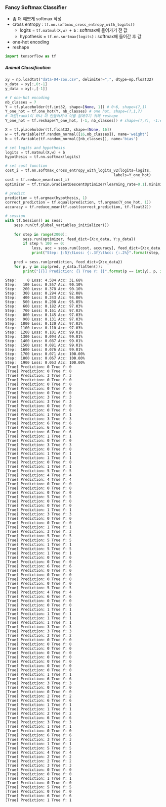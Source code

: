 
### Fancy Softmax Classifier
- 좀 더 예쁘게 softmax 작성
- cross entropy : `tf.nn.softmax_cross_entropy_with_logits()`
    - logits = `tf.matmul(X,w) + b` : softmax에 들어가기 전 값
    - hypothesis = `tf.nn.sortmax(logits)` : softmax에 들어간 후 값
- one-hot encoding
- reshape 


```python
import tensorflow as tf
```

##### Animal Classification


```python
xy = np.loadtxt("data-04-zoo.csv", delimiter=",", dtype=np.float32)
x_data = xy[:,0:-1]
y_data = xy[:,[-1]]
```


```python
# Y one-hot encoding
nb_classes = 7
Y = tf.placeholder(tf.int32, shape=[None, 1]) # 0~6, shape=(?,1)
Y_one_hot = tf.one_hot(Y, nb_classes) # one hot, shape=(?,1,7)
# 차원(rank)이 하나 더 만들어져서 이를 없애주기 위해 reshape
Y_one_hot = tf.reshape(Y_one_hot, [-1, nb_classes]) # shape=(?,7), -1:everything 
```


```python
X = tf.placeholder(tf.float32, shape=[None, 16])
w = tf.Variable(tf.random_normal([16,nb_classes]), name='weight')
b = tf.Variable(tf.random_normal([nb_classes]), name='bias')
```


```python
# set logits and hypothesis
logits = tf.matmul(X,w) + b
hypothesis = tf.nn.softmax(logits)
```


```python
# set cost function
cost_i = tf.nn.softmax_cross_entropy_with_logits_v2(logits=logits,
                                                 labels=Y_one_hot)
cost = tf.reduce_mean(cost_i)
optimizer = tf.train.GradientDescentOptimizer(learning_rate=0.1).minimize(cost)
```


```python
# predict
prediction = tf.argmax(hypothesis, 1)
correct_prediction = tf.equal(prediction, tf.argmax(Y_one_hot, 1))
accuracy = tf.reduce_mean(tf.cast(correct_prediction, tf.float32))
```


```python
# session
with tf.Session() as sess:
    sess.run(tf.global_variables_initializer())
    
    for step in range(2000):
        sess.run(optimizer, feed_dict={X:x_data, Y:y_data})
        if step % 100 == 0:
            loss, acc = sess.run([cost, accuracy], feed_dict={X:x_data, Y:y_data})
            print("Step: {:5}\tLoss: {:.3f}\tAcc: {:.2%}".format(step, loss, acc))
            
    pred = sess.run(prediction, feed_dict={X:x_data})
    for p, y in zip(pred, y_data.flatten()):
        print("[{}] Prediction: {} True Y: {}".format(p == int(y), p, int(y)))
```

    Step:     0	Loss: 4.504	Acc: 31.68%
    Step:   100	Loss: 0.557	Acc: 90.10%
    Step:   200	Loss: 0.378	Acc: 90.10%
    Step:   300	Loss: 0.294	Acc: 92.08%
    Step:   400	Loss: 0.243	Acc: 94.06%
    Step:   500	Loss: 0.208	Acc: 95.05%
    Step:   600	Loss: 0.182	Acc: 97.03%
    Step:   700	Loss: 0.161	Acc: 97.03%
    Step:   800	Loss: 0.145	Acc: 97.03%
    Step:   900	Loss: 0.131	Acc: 97.03%
    Step:  1000	Loss: 0.120	Acc: 97.03%
    Step:  1100	Loss: 0.110	Acc: 97.03%
    Step:  1200	Loss: 0.101	Acc: 99.01%
    Step:  1300	Loss: 0.094	Acc: 99.01%
    Step:  1400	Loss: 0.087	Acc: 99.01%
    Step:  1500	Loss: 0.081	Acc: 99.01%
    Step:  1600	Loss: 0.076	Acc: 99.01%
    Step:  1700	Loss: 0.071	Acc: 100.00%
    Step:  1800	Loss: 0.067	Acc: 100.00%
    Step:  1900	Loss: 0.063	Acc: 100.00%
    [True] Prediction: 0 True Y: 0
    [True] Prediction: 0 True Y: 0
    [True] Prediction: 3 True Y: 3
    [True] Prediction: 0 True Y: 0
    [True] Prediction: 0 True Y: 0
    [True] Prediction: 0 True Y: 0
    [True] Prediction: 0 True Y: 0
    [True] Prediction: 3 True Y: 3
    [True] Prediction: 3 True Y: 3
    [True] Prediction: 0 True Y: 0
    [True] Prediction: 0 True Y: 0
    [True] Prediction: 1 True Y: 1
    [True] Prediction: 3 True Y: 3
    [True] Prediction: 6 True Y: 6
    [True] Prediction: 6 True Y: 6
    [True] Prediction: 6 True Y: 6
    [True] Prediction: 1 True Y: 1
    [True] Prediction: 0 True Y: 0
    [True] Prediction: 3 True Y: 3
    [True] Prediction: 0 True Y: 0
    [True] Prediction: 1 True Y: 1
    [True] Prediction: 1 True Y: 1
    [True] Prediction: 0 True Y: 0
    [True] Prediction: 1 True Y: 1
    [True] Prediction: 5 True Y: 5
    [True] Prediction: 4 True Y: 4
    [True] Prediction: 4 True Y: 4
    [True] Prediction: 0 True Y: 0
    [True] Prediction: 0 True Y: 0
    [True] Prediction: 0 True Y: 0
    [True] Prediction: 5 True Y: 5
    [True] Prediction: 0 True Y: 0
    [True] Prediction: 0 True Y: 0
    [True] Prediction: 1 True Y: 1
    [True] Prediction: 3 True Y: 3
    [True] Prediction: 0 True Y: 0
    [True] Prediction: 0 True Y: 0
    [True] Prediction: 1 True Y: 1
    [True] Prediction: 3 True Y: 3
    [True] Prediction: 5 True Y: 5
    [True] Prediction: 5 True Y: 5
    [True] Prediction: 1 True Y: 1
    [True] Prediction: 5 True Y: 5
    [True] Prediction: 1 True Y: 1
    [True] Prediction: 0 True Y: 0
    [True] Prediction: 0 True Y: 0
    [True] Prediction: 6 True Y: 6
    [True] Prediction: 0 True Y: 0
    [True] Prediction: 0 True Y: 0
    [True] Prediction: 0 True Y: 0
    [True] Prediction: 0 True Y: 0
    [True] Prediction: 5 True Y: 5
    [True] Prediction: 4 True Y: 4
    [True] Prediction: 6 True Y: 6
    [True] Prediction: 0 True Y: 0
    [True] Prediction: 0 True Y: 0
    [True] Prediction: 1 True Y: 1
    [True] Prediction: 1 True Y: 1
    [True] Prediction: 1 True Y: 1
    [True] Prediction: 1 True Y: 1
    [True] Prediction: 3 True Y: 3
    [True] Prediction: 3 True Y: 3
    [True] Prediction: 2 True Y: 2
    [True] Prediction: 0 True Y: 0
    [True] Prediction: 0 True Y: 0
    [True] Prediction: 0 True Y: 0
    [True] Prediction: 0 True Y: 0
    [True] Prediction: 0 True Y: 0
    [True] Prediction: 0 True Y: 0
    [True] Prediction: 0 True Y: 0
    [True] Prediction: 0 True Y: 0
    [True] Prediction: 1 True Y: 1
    [True] Prediction: 6 True Y: 6
    [True] Prediction: 3 True Y: 3
    [True] Prediction: 0 True Y: 0
    [True] Prediction: 0 True Y: 0
    [True] Prediction: 2 True Y: 2
    [True] Prediction: 6 True Y: 6
    [True] Prediction: 1 True Y: 1
    [True] Prediction: 1 True Y: 1
    [True] Prediction: 2 True Y: 2
    [True] Prediction: 6 True Y: 6
    [True] Prediction: 3 True Y: 3
    [True] Prediction: 1 True Y: 1
    [True] Prediction: 0 True Y: 0
    [True] Prediction: 6 True Y: 6
    [True] Prediction: 3 True Y: 3
    [True] Prediction: 1 True Y: 1
    [True] Prediction: 5 True Y: 5
    [True] Prediction: 4 True Y: 4
    [True] Prediction: 2 True Y: 2
    [True] Prediction: 2 True Y: 2
    [True] Prediction: 3 True Y: 3
    [True] Prediction: 0 True Y: 0
    [True] Prediction: 0 True Y: 0
    [True] Prediction: 1 True Y: 1
    [True] Prediction: 0 True Y: 0
    [True] Prediction: 5 True Y: 5
    [True] Prediction: 0 True Y: 0
    [True] Prediction: 6 True Y: 6
    [True] Prediction: 1 True Y: 1
    
